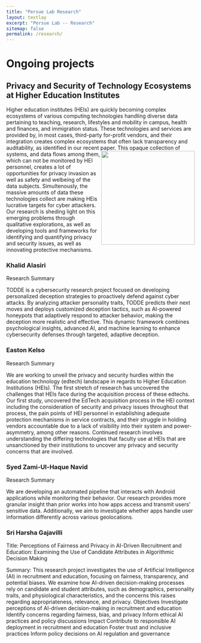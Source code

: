 ```yaml
---
title: "Persue Lab Research"
layout: textlay
excerpt: "Persue Lab -- Research"
sitemap: false
permalink: /research/
---
```


# Ongoing projects 

## Privacy and Security of Technology Ecosystems at Higher Education Institutes
Higher education institutes (HEIs) are quickly becoming complex ecosystems of various computing technologies handling diverse data pertaining to teaching, research, lifestyles and mobility in campus, health and finances, and immigration status. These technologies and services are provided by, in most cases, third-party for-profit vendors, and their integration creates complex ecosystems that often lack transparency and auditability, as identified in our recent paper. 
<img src="{{ site.url }}{{ site.baseurl }}/img/projects/edtech-slide.png" height="250" style="float:right"/>
This opaque collection of systems, and data flows among them, which can not be monitored by HEI personnel, creates a lot of opportunities for privacy invasion as well as safety and welbeing of the data subjects. Simultenously, the massive amounts of data these technologies collect are making HEis lucrative targets for cyber attackers.
Our research is sheding light on this emerging problems through qualitative explorations, as well as developing tools and frameworks for identifying and quantifying privacy and security issues, as well as innovating protective mechanisms.


### Khalid Alasiri 

Research Summary 

TODDE is a cybersecurity research project focused on developing personalized deception strategies to proactively defend against cyber attacks. By analyzing attacker personality traits, TODDE predicts their next moves and deploys customized deception tactics, such as AI-powered honeypots that adaptively respond to attacker behavior, making the deception more realistic and effective. This dynamic framework combines psychological insights, advanced AI, and machine learning to enhance cybersecurity defenses through targeted, adaptive deception. 


### Easton Kelso 

Research Summary 

We are working to unveil the privacy and security hurdles within the education technology (edtech) landscape in regards to Higher Education Institutions (HEIs). The first stretch of research has uncovered the challenges that HEIs face during the acquisition process of these edtechs.
Our first study, uncovered the EdTech acquisition process in the HEI context including the consideration of security and privacy issues throughout that process, the pain points of HEI personnel in establishing adequate protection mechanisms in service contracts, and their struggle in holding vendors accountable due to a lack of visibility into their system and power-asymmetry, among other reasons.
Continued research involves understanding the differing technologies that faculty use at HEIs that are unsanctioned by their institutions to uncover any privacy and security concerns that are involved.

### Syed Zami-Ul-Haque Navid

Research Summary 

We are developing an automated pipeline that interacts with Android applications while monitoring their behavior. Our research provides more granular insight than prior works into how apps access and transmit users' sensitive data. Additionally, we aim to investigate whether apps handle user information differently across various geolocations.


### Sri Harsha Gajavilli 

Title: Perceptions of Fairness and Privacy in AI-Driven Recruitment and Education: Examining the Use of Candidate Attributes in Algorithmic Decision Making

Summary: This research project investigates the use of Artificial Intelligence (AI) in recruitment and education, focusing on fairness, transparency, and potential biases. We examine how AI-driven decision-making processes rely on candidate and student attributes, such as demographics, personality traits, and physiological characteristics, and the concerns this raises regarding appropriateness, relevance, and privacy.
Objectives
Investigate perceptions of AI-driven decision-making in recruitment and education
Identify concerns regarding fairness, bias, and privacy
Inform ethical AI practices and policy discussions
Impact
Contribute to responsible AI deployment in recruitment and education
Foster trust and inclusive practices
Inform policy decisions on AI regulation and governance
